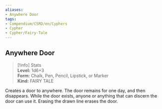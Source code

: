 ```yaml
---
aliases:
- Anywhere Door
tags:
- Compendium/CSRD/en/Cyphers
- Cypher
- Cypher/Fairy-Tale
---
```


  
## Anywhere Door  
>[!info] Stats  
> **Level:** 1d6+3  
> **Form:** Chalk, Pen, Pencil, Lipstick, or Marker  
> **Kind:** FAIRY TALE
  
Creates a door to anywhere. The door remains for one day, and then disappears. While the door exists, anyone or anything that can discern the door can use it. Erasing the drawn line erases the door.